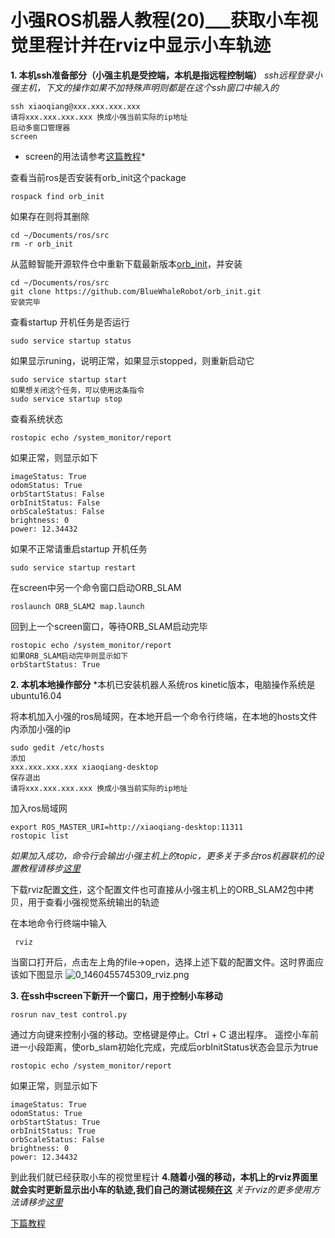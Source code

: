 # 小强ROS机器人教程(20)___获取小车视觉里程计并在rviz中显示小车轨迹<br>
**1.	本机ssh准备部分（小强主机是受控端，本机是指远程控制端）**
*ssh远程登录小强主机，下文的操作如果不加特殊声明则都是在这个ssh窗口中输入的*
```
ssh xiaoqiang@xxx.xxx.xxx.xxx  
请将xxx.xxx.xxx.xxx 换成小强当前实际的ip地址
启动多窗口管理器
screen
```
* screen的用法请参考[这篇教程](http://www.cnblogs.com/mchina/archive/2013/01/30/2880680.html)*

查看当前ros是否安装有orb_init这个package
```
rospack find orb_init
```
如果存在则将其删除
```
cd ~/Documents/ros/src
rm -r orb_init
```
从蓝鲸智能开源软件仓中重新下载最新版本[orb_init](https://github.com/BlueWhaleRobot/orb_init)，并安装
```
cd ~/Documents/ros/src
git clone https://github.com/BlueWhaleRobot/orb_init.git
安装完毕
```
查看startup 开机任务是否运行
```
sudo service startup status
```
如果显示runing，说明正常，如果显示stopped，则重新启动它
```
sudo service startup start
如果想关闭这个任务，可以使用这条指令
sudo service startup stop
```
查看系统状态
```
rostopic echo /system_monitor/report
```
如果正常，则显示如下
```
imageStatus: True
odomStatus: True
orbStartStatus: False
orbInitStatus: False
orbScaleStatus: False
brightness: 0
power: 12.34432
```
如果不正常请重启startup 开机任务
```
sudo service startup restart
```
在screen中另一个命令窗口启动ORB_SLAM
```
roslaunch ORB_SLAM2 map.launch
```
回到上一个screen窗口，等待ORB_SLAM启动完毕
```
rostopic echo /system_monitor/report
如果ORB_SLAM启动完毕则显示如下
orbStartStatus: True
```
**2.	本机本地操作部分**
*本机已安装机器人系统ros kinetic版本，电脑操作系统是ubuntu16.04

将本机加入小强的ros局域网，在本地开启一个命令行终端，在本地的hosts文件内添加小强的ip
```
sudo gedit /etc/hosts
添加
xxx.xxx.xxx.xxx xiaoqiang-desktop
保存退出
请将xxx.xxx.xxx.xxx 换成小强当前实际的ip地址
```
加入ros局域网
```
export ROS_MASTER_URI=http://xiaoqiang-desktop:11311
rostopic list
```
*如果加入成功，命令行会输出小强主机上的topic，更多关于多台ros机器联机的设置教程请移步[这里](http://wiki.ros.org/ROS/NetworkSetup)*

下载rviz配置[文件](http://git.bwbot.org/publish/ORB_SLAM2/blob/master/Examples/ROS/ORB_SLAM2/Data/show.rviz)，这个配置文件也可直接从小强主机上的ORB_SLAM2包中拷贝，用于查看小强视觉系统输出的轨迹

在本地命令行终端中输入
```
 rviz
```
当窗口打开后，点击左上角的file->open，选择上述下载的配置文件。这时界面应该如下图显示
![0_1460455745309_rviz.png](http://community.bwbot.org/uploads/files/1460455758345-rviz.png) 

**3.	在ssh中screen下新开一个窗口，用于控制小车移动**
```
rosrun nav_test control.py
```
通过方向键来控制小强的移动。空格键是停止。Ctrl + C 退出程序。
遥控小车前进一小段距离，使orb_slam初始化完成，完成后orbInitStatus状态会显示为true
```
rostopic echo /system_monitor/report
```
如果正常，则显示如下
```
imageStatus: True
odomStatus: True
orbStartStatus: True
orbInitStatus: True
orbScaleStatus: False
brightness: 0
power: 12.34432
```
到此我们就已经获取小车的视觉里程计
**4.随着小强的移动，本机上的rviz界面里就会实时更新显示出小车的轨迹,我们自己的测试视频[在这](http://www.bwbot.org/article/8)**
*关于rviz的更多使用方法请移步[这里](http://wiki.ros.org/rviz)*

[下篇教程](http://community.bwbot.org/topic/145/%E5%B0%8F%E5%BC%BAros%E6%9C%BA%E5%99%A8%E4%BA%BA%E6%95%99%E7%A8%8B-21-___%E8%8E%B7%E5%8F%96usb%E6%91%84%E5%83%8F%E5%A4%B430fps%E7%9A%841080p%E5%9B%BE%E5%83%8F%E6%B5%81%E5%8F%8A120fps%E7%9A%84vga%E5%88%86%E8%BE%A8%E7%8E%87%E5%9B%BE%E5%83%8F%E6%B5%81)
